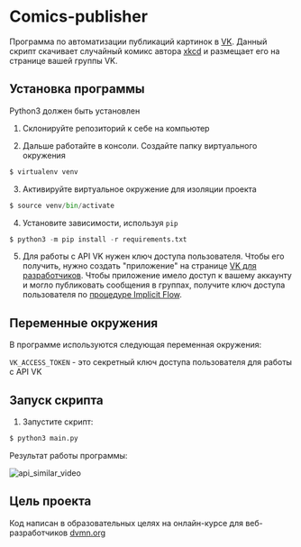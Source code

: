 # Comics-publisher
Программа по автоматизации публикаций картинок в [VK](https://vk.com/). Данный скрипт скачивает случайный комикс автора [xkcd](https://xkcd.com/) и размещает его на странице вашей группы VK. 

## Установка программы
Python3 должен быть установлен
1. Склонируйте репозиторий к себе на компьютер

2. Дальше работайте в консоли. Cоздайте папку виртуального окружения
```python
$ virtualenv venv
```
3. Активируйте виртуальное окружение для изоляции проекта
```python
$ source venv/bin/activate
```
4. Установите зависимости, используя `pip`
```python
$ python3 -m pip install -r requirements.txt
```
5. Для работы с API VK нужен ключ доступа пользователя. Чтобы его получить, нужно создать "приложение" на странице [VK для разработчиков](https://vk.com/dev). Чтобы приложение имело доступ к вашему аккаунту и могло публиковать сообщения в группах, получите ключ доступа пользователя по [процедуре Implicit Flow](https://vk.com/dev/implicit_flow_user).

## Переменные окружения
В программе используются следующая переменная окружения:

`VK_ACCESS_TOKEN` - это секретный ключ доступа пользователя для работы с API VK

## Запуск скрипта
1. Запустите скрипт:
```python
$ python3 main.py
```

Результат работы программы:

![api_similar_video](https://user-images.githubusercontent.com/77130336/160234207-d1f53eb2-0f97-4c3b-b77c-af64aa32ce36.gif)

## Цель проекта
Код написан в образовательных целях на онлайн-курсе для веб-разработчиков [dvmn.org](http://dvmn.org/)
